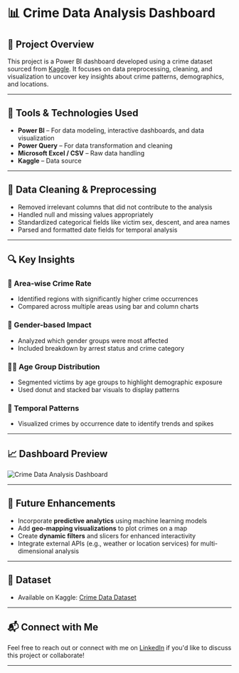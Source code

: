 # 📊 Crime Data Analysis Dashboard

## 🧠 Project Overview

This project is a Power BI dashboard developed using a crime dataset sourced from [Kaggle](https://www.kaggle.com/). It focuses on data preprocessing, cleaning, and visualization to uncover key insights about crime patterns, demographics, and locations.

---

## 🔧 Tools & Technologies Used

- **Power BI** – For data modeling, interactive dashboards, and data visualization  
- **Power Query** – For data transformation and cleaning  
- **Microsoft Excel / CSV** – Raw data handling  
- **Kaggle** – Data source

---

## 🧹 Data Cleaning & Preprocessing

- Removed irrelevant columns that did not contribute to the analysis
- Handled null and missing values appropriately
- Standardized categorical fields like victim sex, descent, and area names
- Parsed and formatted date fields for temporal analysis

---

## 🔍 Key Insights

### 📍 Area-wise Crime Rate
- Identified regions with significantly higher crime occurrences
- Compared across multiple areas using bar and column charts

### 👥 Gender-based Impact
- Analyzed which gender groups were most affected
- Included breakdown by arrest status and crime category

### 👶👵 Age Group Distribution
- Segmented victims by age groups to highlight demographic exposure
- Used donut and stacked bar visuals to display patterns

### 📆 Temporal Patterns
- Visualized crimes by occurrence date to identify trends and spikes

---

## 📈 Dashboard Preview

![Crime Data Analysis Dashboard](![image](https://github.com/user-attachments/assets/d1f7dea2-34e3-46d4-b254-02361849b62c)
)

---

## 🚀 Future Enhancements

- Incorporate **predictive analytics** using machine learning models
- Add **geo-mapping visualizations** to plot crimes on a map
- Create **dynamic filters** and slicers for enhanced interactivity
- Integrate external APIs (e.g., weather or location services) for multi-dimensional analysis

---

## 📂 Dataset

- Available on Kaggle: [Crime Data Dataset](https://www.kaggle.com/datasets/ishajangir/crime-data/data) 
---

## 📬 Connect with Me

Feel free to reach out or connect with me on [LinkedIn](https://www.linkedin.com/in/ishika-negi-4b5aa3334/) if you'd like to discuss this project or collaborate!

---

